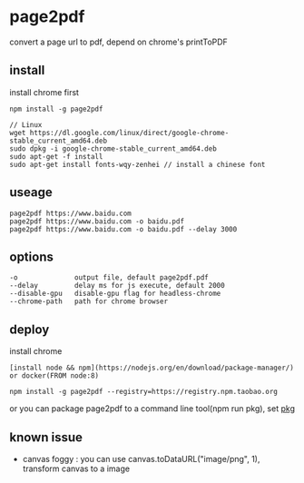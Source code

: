 # page2pdf

convert a page url to pdf, depend on chrome's printToPDF

## install

install chrome first

```
npm install -g page2pdf
```

```
// Linux
wget https://dl.google.com/linux/direct/google-chrome-stable_current_amd64.deb
sudo dpkg -i google-chrome-stable_current_amd64.deb
sudo apt-get -f install
sudo apt-get install fonts-wqy-zenhei // install a chinese font
```


## useage

```
page2pdf https://www.baidu.com
page2pdf https://www.baidu.com -o baidu.pdf
page2pdf https://www.baidu.com -o baidu.pdf --delay 3000
```

## options

```
-o              output file, default page2pdf.pdf
--delay         delay ms for js execute, default 2000
--disable-gpu   disable-gpu flag for headless-chrome
--chrome-path   path for chrome browser
```

## deploy

install chrome


```
[install node && npm](https://nodejs.org/en/download/package-manager/) or docker(FROM node:8)

npm install -g page2pdf --registry=https://registry.npm.taobao.org
```

or you can package page2pdf to a command line tool(npm run pkg), set [pkg](https://github.com/zeit/pkg)

## known issue

* canvas foggy : you can use canvas.toDataURL("image/png", 1), transform canvas to a image
